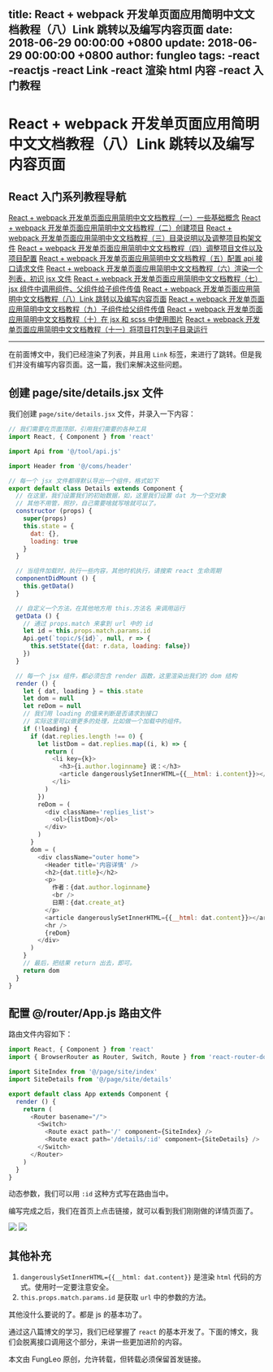title: React + webpack 开发单页面应用简明中文文档教程（八）Link 跳转以及编写内容页面
date: 2018-06-29 00:00:00 +0800
update: 2018-06-29 00:00:00 +0800
author: fungleo
tags:
    -react
    -reactjs
    -react Link
    -react 渲染 html 内容
    -react 入门教程
---

# React + webpack 开发单页面应用简明中文文档教程（八）Link 跳转以及编写内容页面


## React 入门系列教程导航

[React + webpack 开发单页面应用简明中文文档教程（一）一些基础概念](http://blog.csdn.net/fungleo/article/details/80841159)
[React + webpack 开发单页面应用简明中文文档教程（二）创建项目](http://blog.csdn.net/fungleo/article/details/80841181)
[React + webpack 开发单页面应用简明中文文档教程（三）目录说明以及调整项目构架文件](http://blog.csdn.net/fungleo/article/details/80841200)
[React + webpack 开发单页面应用简明中文文档教程（四）调整项目文件以及项目配置](http://blog.csdn.net/fungleo/article/details/80841220)
[React + webpack 开发单页面应用简明中文文档教程（五）配置 api 接口请求文件](http://blog.csdn.net/fungleo/article/details/80841241)
[React + webpack 开发单页面应用简明中文文档教程（六）渲染一个列表，初识 jsx 文件](http://blog.csdn.net/fungleo/article/details/80841255)
[React + webpack 开发单页面应用简明中文文档教程（七）jsx 组件中调用组件、父组件给子组件传值](http://blog.csdn.net/fungleo/article/details/80841263)
[React + webpack 开发单页面应用简明中文文档教程（八）Link 跳转以及编写内容页面](http://blog.csdn.net/fungleo/article/details/80841274)
[React + webpack 开发单页面应用简明中文文档教程（九）子组件给父组件传值](http://blog.csdn.net/fungleo/article/details/80841290)
[React + webpack 开发单页面应用简明中文文档教程（十）在 jsx 和 scss 中使用图片](http://blog.csdn.net/fungleo/article/details/80841296)
[React + webpack 开发单页面应用简明中文文档教程（十一）将项目打包到子目录运行](http://blog.csdn.net/fungleo/article/details/80841308)

****

在前面博文中，我们已经渲染了列表，并且用 `Link` 标签，来进行了跳转。但是我们并没有编写内容页面。这一篇，我们来解决这些问题。

## 创建 page/site/details.jsx 文件

我们创建 `page/site/details.jsx` 文件，并录入一下内容：

```js
// 我们需要在页面顶部，引用我们需要的各种工具
import React, { Component } from 'react'

import Api from '@/tool/api.js'

import Header from '@/coms/header'

// 每一个 jsx 文件都得默认导出一个组件，格式如下
export default class Details extends Component {
  // 在这里，我们设置我们的初始数据，如，这里我们设置 dat 为一个空对象
  // 其他不用管，照抄，自己需要啥就写啥就可以了。
  constructor (props) {
    super(props)
    this.state = {
      dat: {},
      loading: true
    }
  }

  // 当组件加载时，执行一些内容，其他时机执行，请搜索 react 生命周期
  componentDidMount () {
    this.getData()
  }

  // 自定义一个方法，在其他地方用 this.方法名 来调用运行
  getData () {
    // 通过 props.match 来拿到 url 中的 id
    let id = this.props.match.params.id
    Api.get(`topic/${id}`, null, r => {
      this.setState({dat: r.data, loading: false})
    })
  }

  // 每一个 jsx 组件，都必须包含 render 函数，这里渲染出我们的 dom 结构
  render () {
    let { dat, loading } = this.state
    let dom = null
    let reDom = null
    // 我们用 loading 的值来判断是否请求到接口
    // 实际这里可以做更多的处理，比如做一个加载中的组件。
    if (!loading) {
      if (dat.replies.length !== 0) {
        let listDom = dat.replies.map((i, k) => {
          return (
            <li key={k}>
              <h3>{i.author.loginname} 说：</h3>
              <article dangerouslySetInnerHTML={{__html: i.content}}></article>
            </li>
          )
        })
        reDom = (
          <div className='replies_list'>
            <ol>{listDom}</ol>
          </div>
        )
      }
      dom = (
        <div className="outer home">
          <Header title='内容详情' />
          <h2>{dat.title}</h2>
          <p>
            作者：{dat.author.loginname}
            <br />
            日期：{dat.create_at}
          </p>
          <article dangerouslySetInnerHTML={{__html: dat.content}}></article>
          <hr />
          {reDom}
        </div>
      )
    }
    // 最后，把结果 return 出去，即可。
    return dom
  }
}
```

## 配置 @/router/App.js 路由文件

路由文件内容如下：

```js
import React, { Component } from 'react'
import { BrowserRouter as Router, Switch, Route } from 'react-router-dom'

import SiteIndex from '@/page/site/index'
import SiteDetails from '@/page/site/details'

export default class App extends Component {
  render () {
    return (
      <Router basename="/">
        <Switch>
          <Route exact path='/' component={SiteIndex} />
          <Route exact path='/details/:id' component={SiteDetails} />
        </Switch>
      </Router>
    )
  }
}
```

动态参数，我们可以用 `:id` 这种方式写在路由当中。

编写完成之后，我们在首页上点击链接，就可以看到我们刚刚做的详情页面了。

![](https://raw.githubusercontent.com/fengcms/articles/master/image/a2/055cf598a29d615907b8069cd1fea6.jpg)
![](https://raw.githubusercontent.com/fengcms/articles/master/image/ff/6f83ba9b03e9527c7b977e3bb0420a.jpg)
## 其他补充

1. `dangerouslySetInnerHTML={{__html: dat.content}}` 是渲染 `html` 代码的方式。使用时一定要注意安全。
2. `this.props.match.params.id` 是获取 `url` 中的参数的方法。


其他没什么要说的了。都是 js 的基本功了。

通过这八篇博文的学习，我们已经掌握了 `react` 的基本开发了。下面的博文，我们会脱离接口调用这个部分，来讲一些更加进阶的内容。

本文由 FungLeo 原创，允许转载，但转载必须保留首发链接。

